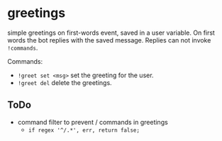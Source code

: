 # greetings

simple greetings on first-words event, saved in a user variable.
On first words the bot replies with the saved message. Replies can not invoke `!commands`.

Commands:
- `!greet set <msg>` set the greeting for the user.
- `!greet del` delete the greetings.

## ToDo

- command filter to prevent / commands in greetings
  - `if regex '^/.*', err, return false;`